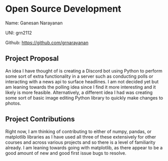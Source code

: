 # Open Source Development

Name: Ganesan Narayanan

UNI: grn2112

Github: https://github.com/grnarayanan


## Project Proposal
An idea I have thought of is creating a Discord bot using Python to perform some sort of extra functionality in a server such 
as conducting polls or interacting with a news api to surface headlines. I am not decided yet but am leaning towards the polling idea
since I find it more interesting and it likely is more feasible. Alternatively, a different idea I had was creating some sort of basic 
image editing Python library to quickly make changes to photos. 

## Project Contributions
Right now, I am thinking of contributing to either of numpy, pandas, or matplotlib libraries as I have used all three of these extensively 
for other courses and across various projects and so there is a level of familiarity already. I am leaning towards going with matplotlib, as 
there appear to be a good amount of new and good first issue bugs to resolve.
